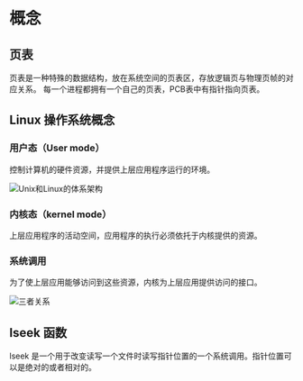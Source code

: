 # 概念

## 页表

页表是一种特殊的数据结构，放在系统空间的页表区，存放逻辑页与物理页帧的对应关系。 每一个进程都拥有一个自己的页表，PCB表中有指针指向页表。

## Linux 操作系统概念

### 用户态（User mode）

控制计算机的硬件资源，并提供上层应用程序运行的环境。

![Unix和Linux的体系架构](https://tva4.sinaimg.cn/large/ad5fbf65ly1gj2owxr8grj20a609rmxg.jpg)

### 内核态（kernel mode）

上层应用程序的活动空间，应用程序的执行必须依托于内核提供的资源。

### 系统调用

为了使上层应用能够访问到这些资源，内核为上层应用提供访问的接口。

![三者关系](https://tvax1.sinaimg.cn/large/ad5fbf65ly1gj2p5pcphxj21580b877a.jpg)

## lseek 函数

lseek 是一个用于改变读写一个文件时读写指针位置的一个系统调用。指针位置可以是绝对的或者相对的。
